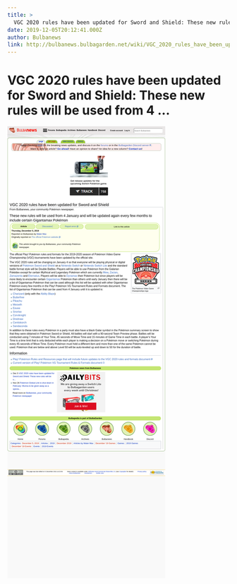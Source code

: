 ```yaml
---
title: >
  VGC 2020 rules have been updated for Sword and Shield: These new rules will be used from 4 ...
date: 2019-12-05T20:12:41.000Z
author: Bulbanews
link: http://bulbanews.bulbagarden.net/wiki/VGC_2020_rules_have_been_updated_for_Sword_and_Shield
---
```

# VGC 2020 rules have been updated for Sword and Shield: These new rules will be used from 4 ...

[![VGC 2020 rules have been updated for Sword and Shield: These new rules will be used from 4 ...](./screenshot.png)](http://bulbanews.bulbagarden.net/wiki/VGC_2020_rules_have_been_updated_for_Sword_and_Shield)
